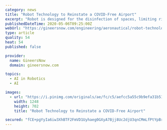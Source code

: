 ```yaml
---
category: news
title: "Robot Technology to Reinstate a COVID-Free Airport"
excerpt: "Robot is designed for the disinfection of spaces, limiting risk of contamination or human exposure to viruses including COVID-19"
publishedDateTime: 2020-05-06T09:25:00Z
webUrl: "https://gineersnow.com/engineering/aeronautical/robot-technology-to-reinstate-covid-free-airports"
type: article
quality: 54
heat: 54
published: false

provider:
  name: GineersNow
  domain: gineersnow.com

topics:
  - AI in Robotics
  - AI

images:
  - url: "https://i.pinimg.com/originals/ae/fc/c5/aefcc5a55c9b9efa31b515a5eb1ad1a7.jpg"
    width: 1248
    height: 702
    title: "Robot Technology to Reinstate a COVID-Free Airport"

secured: "fCE+pgYyIa6iw3XhBTF2FmVD1Uyhaeg0GXyA7Bjj8Uc2djU3qnCMmLfPtYpBrzbaq/hLPsUPbljSkmcpc6WhlrlY0i9eFTULgWwnnEY2LkUHJq+nxvS5VS7R2/kulPkuVe8LC7KKDWsB4VCtpTwDTvLtzhMQm9qypsaCXxnc9j1z7yjq5Ln87Pp/DNChZGxHeGglb3fphv2Cy9ko7nPADUr0Knst/5U7Bxizt2Pt5mGYv9/rzssrX80YqPAilAXLbzbM/04ufAzGSeMDTAA7EXOPDhUk4XSLWRG902Ie+TaOJMqeRUDfLZ7NnMfKvKhb;PwQvWoZvMO8shqqiXMtxOA=="
---
```



